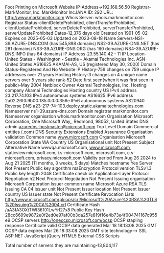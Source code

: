 Foot Printing on Microsoft Website
IP-Address->192.168.56.50
Registrar-MarkMonitor, Inc. MarkMonitor Inc.IANA ID: 292
URL: http://www.markmonitor.com
Whois Server: whois.markmonitor.com
Registrar Status-clientDeleteProhibited, clientTransferProhibited, clientUpdateProhibited, serverDeleteProhibited, serverTransferProhibited, serverUpdateProhibited
Dates-12,376 days old
Created on 1991-05-02
Expires on 2025-05-03
Updated on 2023-08-18
Name Servers-NS1-39.AZURE-DNS.COM (has 545,898 domains)
NS2-39.AZURE-DNS.NET (has 281 domains)
NS3-39.AZURE-DNS.ORG (has 160 domains)
NS4-39.AZURE-DNS.INFO (has 64 domains)
IP Address-23.55.140.42 - 11 
IP Location-United States - Washington - Seattle - Akamai Technologies Inc.
ASN-United States AS16625 AKAMAI-AS, US (registered May 30, 2000)
Domain Status-Registered And No Website
IP History-759 changes on 759 unique IP addresses over 21 years
Hosting History-3 changes on 4 unique name servers over 5 years
site rank-52
Date first seen(when it was first seen in public)-May 2004
Netblock Owner	Akamai Technologies, Inc.
Hosting company	Akamai Technologies
Hosting country	 US
IPv4 address	23.217.74.103 
IPv4 autonomous systems	AS16625
IPv6 address	2a02:26f0:9b00:185:0:0:0:356e
IPv6 autonomous systems	AS20940
Reverse DNS	a23-217-74-103.deploy.static.akamaitechnologies.com
Nameserver	ns1-39.azure-dns.com
Domain registrar	markmonitor.com
Nameserver organisation	whois.markmonitor.com
Organisation	Microsoft Corporation, One Microsoft Way,, Redmond, 98052, United States
DNS admin	azuredns-hostmaster@microsoft.com
Top Level Domain	Commercial entities (.com)
DNS Security Extensions	Enabled
Assurance	Organisation validation
Common name	www.microsoft.com
Organisation	Microsoft Corporation
State	WA
Country	 US
Organisational unit	Not Present
Subject Alternative Name	wwwqa.microsoft.com, www.microsoft.com, staticview.microsoft.com, i.s-microsoft.com, microsoft.com, c.s-microsoft.com, privacy.microsoft.com
Validity period	From Aug 26 2024 to Aug 21 2025 (11 months, 3 weeks, 5 days)
Matches hostname	Yes
Server	Not Present
Public key algorithm	rsaEncryption
Protocol version	TLSv1.3
Public key length	2048
Certificate check	ok
Application-Layer Protocol Negotiation	h2
Next Protocol Negotiation	Not Present
Issuing organisation	Microsoft Corporation
Issuer common name	Microsoft Azure RSA TLS Issuing CA 04
Issuer unit	Not Present
Issuer location	Not Present
Issuer country	 US
Issuer state	Not Present
Certificate Revocation Lists	http://www.microsoft.com/pkiops/crl/Microsoft%20Azure%20RSA%20TLS%20Issuing%20CA%2004.crl
Certificate Hash	/aA3fA3OXtTWI36101LwYrl27x8
Public Key Hash	28cc6699e9872e0f2ed0e97af00b3da257e819f16e4b73e4f004741167c955e9
OCSP servers	http://oneocsp.microsoft.com/ocsp
OCSP stapling response	Certificate valid
OCSP data generated	Mar 18 18:13:08 2025 GMT
OCSP data expires	Mar 26 18:33:08 2025 GMT
site technology-->
SSL
ASP.NET 
JavaScript
jQuery 
HTML5
External CSS Scripts

Total number of servers they are maintaining-13,804,117
